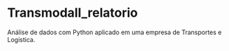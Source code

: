 # Transmodall_relatorio
Análise de dados com Python aplicado em uma empresa de Transportes e Logística.
